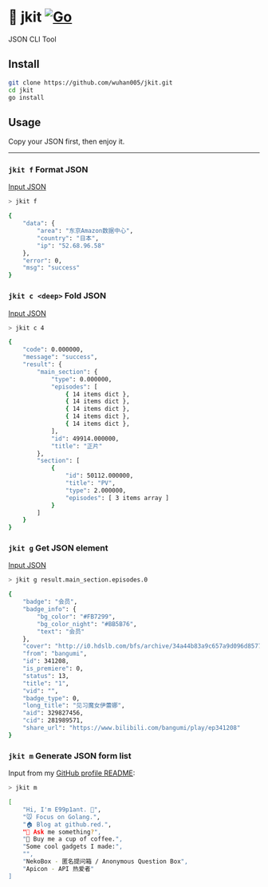 # 🔧 jkit [![Go](https://github.com/wuhan005/jkit/actions/workflows/go.yml/badge.svg)](https://github.com/wuhan005/jkit/actions/workflows/go.yml)

JSON CLI Tool

## Install

```bash
git clone https://github.com/wuhan005/jkit.git
cd jkit
go install
```

## Usage

Copy your JSON first, then enjoy it.

------

### `jkit f` Format JSON

[Input JSON](https://i.apicon.cn/chunzhen/?ip=52.68.96.58)

```bash
> jkit f

{
    "data": {
        "area": "东京Amazon数据中心",
        "country": "日本",
        "ip": "52.68.96.58"
    },
    "error": 0,
    "msg": "success"
}
```

### `jkit c <deep>` Fold JSON

[Input JSON](https://api.bilibili.com/pgc/web/season/section?season_id=34412)

```bash
> jkit c 4

{
    "code": 0.000000,
    "message": "success",
    "result": {
        "main_section": {
            "type": 0.000000,
            "episodes": [
                { 14 items dict },
                { 14 items dict },
                { 14 items dict },
                { 14 items dict },
                { 14 items dict },
            ],
            "id": 49914.000000,
            "title": "正片"
        },
        "section": [
            {
                "id": 50112.000000,
                "title": "PV",
                "type": 2.000000,
                "episodes": [ 3 items array ]
            }
        ]
    }
}
```

### `jkit g` Get JSON element

[Input JSON](https://api.bilibili.com/pgc/web/season/section?season_id=34412)

```bash
> jkit g result.main_section.episodes.0

{
    "badge": "会员",
    "badge_info": {
        "bg_color": "#FB7299",
        "bg_color_night": "#BB5B76",
        "text": "会员"
    },
    "cover": "http://i0.hdslb.com/bfs/archive/34a44b83a9c657a9d096d85771334f545e32dd17.jpg",
    "from": "bangumi",
    "id": 341208,
    "is_premiere": 0,
    "status": 13,
    "title": "1",
    "vid": "",
    "badge_type": 0,
    "long_title": "见习魔女伊蕾娜",
    "aid": 329827456,
    "cid": 281989571,
    "share_url": "https://www.bilibili.com/bangumi/play/ep341208"
}
```

### `jkit m` Generate JSON form list

Input from my [GitHub profile README](https://github.com/wuhan005/wuhan005):

```bash
> jkit m

[
    "Hi, I'm E99p1ant. 🍆",
    "🐭 Focus on Golang.",
    "🏠 Blog at github.red.",
    "💬 Ask me something?",
    "🤤 Buy me a cup of coffee.",
    "Some cool gadgets I made:",
    "",
    "NekoBox - 匿名提问箱 / Anonymous Question Box",
    "Apicon - API 热爱者"
]
```